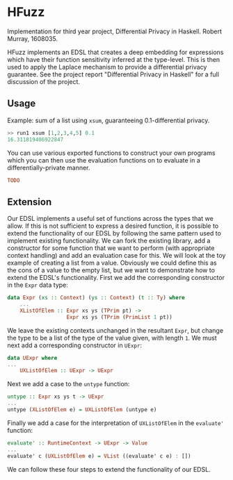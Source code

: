 # HFuzz

Implementation for third year project, Differential Privacy in Haskell. Robert Murray, 1608035.

HFuzz implements an EDSL that creates a deep embedding for expressions which have their function sensitivity inferred at the type-level. This is then used to apply the Laplace mechanism to provide a differential privacy guarantee. See the project report "Differential Privacy in Haskell" for a full discussion of the project.

## Usage

Example: sum of a list using `xsum`, guaranteeing $0.1$-differential privacy.

```haskell
>> run1 xsum [1,2,3,4,5] 0.1
16.311819406922847
```

You can use various exported functions to construct your own programs which you can then use the evaluation functions on to evaluate in a differentially-private manner.

```haskell
TODO
```

## Extension

Our EDSL implements a useful set of functions across the types that we allow. If this is not sufficient to express a desired function, it is possible to extend the functionality of our EDSL by following the same pattern used to implement existing functionality. We can fork the existing library, add a constructor for some function that we want to perform (with appropriate context handling) and add an evaluation case for this. We will look at the toy example of creating a list from a value. Obviously we could define this as the cons of a value to the empty list, but we want to demonstrate how to extend the EDSL's functionality. First we add the corresponding constructor in the `Expr` data type:

```haskell
data Expr (xs :: Context) (ys :: Context) (t :: Ty) where
    ...
    XListOfElem :: Expr xs ys (TPrim pt) ->
                   Expr xs ys (TPrim (PrimList 1 pt))
```

We leave the existing contexts unchanged in the resultant `Expr`, but change the type to be a list of the type of the value given, with length `1`. We must next add a corresponding constructor in `UExpr`:

```haskell
data UExpr where
...
    UXListOfElem :: UExpr -> UExpr
```

Next we add a case to the `untype` function:

```haskell
untype :: Expr xs ys t -> UExpr
...
untype (XListOfElem e) = UXListOfElem (untype e)
```

Finally we add a case for the interpretation of `UXListOfElem` in the `evaluate'` function:

```haskell
evaluate' :: RuntimeContext -> UExpr -> Value
...
evaluate' c (UXListOfElem e) = VList ((evaluate' c e) : [])
```

We can follow these four steps to extend the functionality of our EDSL.